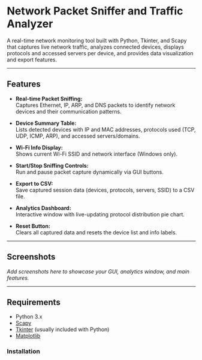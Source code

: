 # Network Packet Sniffer and Traffic Analyzer

A real-time network monitoring tool built with Python, Tkinter, and Scapy that captures live network traffic, analyzes connected devices, displays protocols and accessed servers per device, and provides data visualization and export features.

---

## Features

- **Real-time Packet Sniffing:**  
  Captures Ethernet, IP, ARP, and DNS packets to identify network devices and their communication patterns.

- **Device Summary Table:**  
  Lists detected devices with IP and MAC addresses, protocols used (TCP, UDP, ICMP, ARP), and accessed servers/domains.

- **Wi-Fi Info Display:**  
  Shows current Wi-Fi SSID and network interface (Windows only).

- **Start/Stop Sniffing Controls:**  
  Run and pause packet capture dynamically via GUI buttons.

- **Export to CSV:**  
  Save captured session data (devices, protocols, servers, SSID) to a CSV file.

- **Analytics Dashboard:**  
  Interactive window with live-updating protocol distribution pie chart.

- **Reset Button:**  
  Clears all captured data and resets the device list and info labels.

---

## Screenshots

*Add screenshots here to showcase your GUI, analytics window, and main features.*

---

## Requirements

- Python 3.x  
- [Scapy](https://scapy.net/)  
- [Tkinter](https://docs.python.org/3/library/tk.html) (usually included with Python)  
- [Matplotlib](https://matplotlib.org/)  

### Installation

